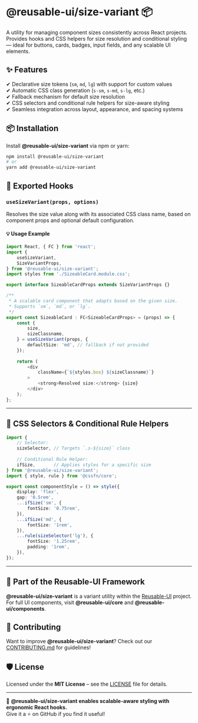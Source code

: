# @reusable-ui/size-variant 📦  

A utility for managing component sizes consistently across React projects.  
Provides hooks and CSS helpers for size resolution and conditional styling — ideal for buttons, cards, badges, input fields, and any scalable UI elements.

## ✨ Features
✔ Declarative size tokens (`sm`, `md`, `lg`) with support for custom values  
✔ Automatic CSS class generation (`s-sm`, `s-md`, `s-lg`, etc.)  
✔ Fallback mechanism for default size resolution  
✔ CSS selectors and conditional rule helpers for size-aware styling  
✔ Seamless integration across layout, appearance, and spacing systems

## 📦 Installation
Install **@reusable-ui/size-variant** via npm or yarn:

```sh
npm install @reusable-ui/size-variant
# or
yarn add @reusable-ui/size-variant
```

## 🧩 Exported Hooks

### `useSizeVariant(props, options)`

Resolves the size value along with its associated CSS class name, based on component props and optional default configuration.

#### 💡 Usage Example

```ts
import React, { FC } from 'react';
import {
    useSizeVariant,
    SizeVariantProps,
} from '@reusable-ui/size-variant';
import styles from './SizeableCard.module.css';

export interface SizeableCardProps extends SizeVariantProps {}

/**
 * A scalable card component that adapts based on the given size.
 * Supports `sm`, `md`, or `lg`.
 */
export const SizeableCard : FC<SizeableCardProps> = (props) => {
    const {
        size,
        sizeClassname,
    } = useSizeVariant(props, {
        defaultSize: 'md', // fallback if not provided
    });
    
    return (
        <div
            className={`${styles.box} ${sizeClassname}`}
        >
            <strong>Resolved size:</strong> {size}
        </div>
    );
};
```

---

## 🎨 CSS Selectors & Conditional Rule Helpers

```ts
import {
    // Selector:
    sizeSelector, // Targets `.s-${size}` class
    
    // Conditional Rule Helper:
    ifSize,       // Applies styles for a specific size
} from '@reusable-ui/size-variant';
import { style, rule } from '@cssfn/core';

export const componentStyle = () => style({
    display: 'flex',
    gap: '0.5rem',
    ...ifSize('sm', {
        fontSize: '0.75rem',
    }),
    ...ifSize('md', {
        fontSize: '1rem',
    }),
    ...rule(sizeSelector('lg'), {
        fontSize: '1.25rem',
        padding: '1rem',
    }),
});
```

---

## 📖 Part of the Reusable-UI Framework  
**@reusable-ui/size-variant** is a variant utility within the [Reusable-UI](https://github.com/reusable-ui/reusable-ui-monorepo) project.  
For full UI components, visit **@reusable-ui/core** and **@reusable-ui/components**.

## 🤝 Contributing  
Want to improve **@reusable-ui/size-variant**? Check out our [CONTRIBUTING.md](./CONTRIBUTING.md) for guidelines!  

## 🛡️ License  
Licensed under the **MIT License** – see the [LICENSE](./LICENSE) file for details.  

---

🚀 **@reusable-ui/size-variant enables scalable-aware styling with ergonomic React hooks.**  
Give it a ⭐ on GitHub if you find it useful!  
